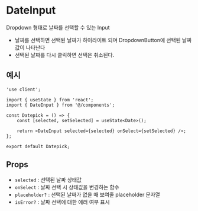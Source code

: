 # DateInput

Dropdown 형태로 날짜를 선택할 수 있는 Input

- 날짜를 선택하면 선택된 날짜가 하이라이트 되며 DropdownButton에 선택된 날짜값이 나타난다
- 선택된 날짜를 다시 클릭하면 선택은 취소된다.

## 예시

```
'use client';

import { useState } from 'react';
import { DateInput } from '@/components';

const Datepick = () => {
	const [selected, setSelected] = useState<Date>();

	return <DateInput selected={selected} onSelect={setSelected} />;
};

export default Datepick;
```

## Props

- `selected` : 선택된 날짜 상태값
- `onSelect` : 날짜 선택 시 상태값을 변경하는 함수
- `placeholder?` : 선택된 날짜가 없을 때 보여줄 placeholder 문자열
- `isError?` : 날짜 선택에 대한 에러 여부 표시 
